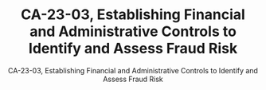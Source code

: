 ---
title: "CA-23-03, Establishing Financial and Administrative Controls to Identify and Assess Fraud Risk"
subtitle: "CA-23-03, Establishing Financial and Administrative Controls to Identify and Assess Fraud Risk"
doc-link: ../assets/files/CA-23-03 Establishing Financial and Administrative Controls to Identify and Assess Fraud Risk.pdf
filters: payment-integrity controller-alert omb 2023
---